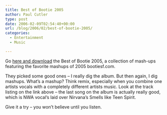 ```yaml
---
title: Best of Bootie 2005
author: Paul Cutler
type: post
date: 2006-02-09T02:54:40+00:00
url: /blog/2006/02/best-of-bootie-2005/
categories:
  - Entertainment
  - Music

---
```

Go [here and download][1] the Best of Bootie 2005, a collection of mash-ups featuring the favorite mashups of 2005 bootiesf.com.

They picked some good ones &#8211; I really dig the album. But then again, I dig mashups. What&#8217;s a mashup? Think remix, especially when you combine one artists vocals with a completely different artists music. Look at the track listing on the link above &#8211; the last song on the album is actually really good, which is NWA vocal&#8217;s laid over Nirvana&#8217;s Smells like Teen Spirit.

Give it a try &#8211; you won&#8217;t believe until you listen.

 [1]: http://www.bootiesf.com/bestofbootie_2005/